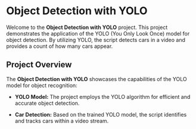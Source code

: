 # Object Detection with YOLO

Welcome to the **Object Detection with YOLO** project. This project demonstrates the application of the YOLO (You Only Look Once) model for object detection. By utilizing YOLO, the script detects cars in a video and provides a count of how many cars appear.

## Project Overview

The **Object Detection with YOLO** showcases the capabilities of the YOLO model for object recognition:

- **YOLO Model:** The project employs the YOLO algorithm for efficient and accurate object detection.

- **Car Detection:** Based on the trained YOLO model, the script identifies and tracks cars within a video stream.
